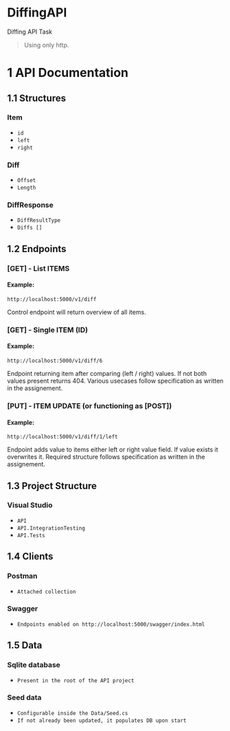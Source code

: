 # DiffingAPI

Diffing API Task

> Using only http.

1 API Documentation
===================

1.1 Structures
--------------

### Item

* `id`
* `left`
* `right`


### Diff

* `Offset`
* `Length`

### DiffResponse
* `DiffResultType`
* `Diffs []`


1.2 Endpoints
--------------

###  [GET] - List ITEMS

#### Example:
```
http://localhost:5000/v1/diff
```
Control endpoint will return overview of all items.


###  [GET] - Single ITEM (ID)

#### Example:
```
http://localhost:5000/v1/diff/6
```
Endpoint returning item after comparing (left / right) values. If not both values present returns 404.
Various usecases follow specification as written in the assignement.


###  [PUT] - ITEM UPDATE (or functioning as [POST])

#### Example:
```
http://localhost:5000/v1/diff/1/left
```
Endpoint adds value to items either left or right value field. If value exists it overwrites it. Required structure follows specification as written in the assignement.

1.3 Project Structure
----------------------

### Visual Studio 
* `API`
* `API.IntegrationTesting`
* `API.Tests`


1.4 Clients
-----------

### Postman 
* `Attached collection `


### Swagger 
* `Endpoints enabled on http://localhost:5000/swagger/index.html`


1.5 Data
---------

### Sqlite database
* `Present in the root of the API project`

### Seed data
* `Configurable inside the Data/Seed.cs`
* `If not already been updated, it populates DB upon start`
